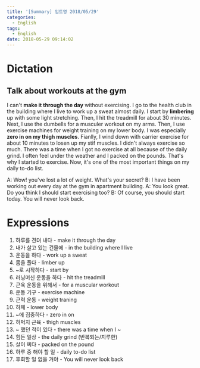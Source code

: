 ```yaml
---
title: '[Summary] 입트영 2018/05/29'
categories:
  - English
tags:
  - English
date: 2018-05-29 09:14:02
---
```


# Dictation
## Talk about workouts at the gym

I can't **make it through the day** without exercising. I go to the health club in the building where I live to work up a sweat almost daily. I start by **limbering** up with some light stretching. Then, I hit the treadmill for about 30 minutes. Next, I use the dumbells for a musculer workout on my arms. Then, I use exercise machines for weight training on my lower body. I was especially **zero in on my thigh muscles**. Fianlly, I wind down with carrier exercise for about 10 minutes to losen up my stif muscles. I didn't always exercise so much. There was a time when I got no exercise at all because of the daily grind. I often feel under the weather and I packed on the pounds. That's why I started to exercise. Now, it's one of the most important things on my daily to-do list.

A: Wow! you've lost a lot of weight. What's your secret?
B: I have been working out every day at the gym in apartment building.
A: You look great. Do you think I should start exercising too?
B: Of course, you should start today. You will never look back.

# Expressions

1. 하루를 견뎌 내다 - make it through the day
2. 내가 살고 있는 건물에 - in the building where I live
3. 운동을 하다 - work up a sweat
4. 몸을 풀다 - limber up
5. ~로 시작하다 - start by
6. 러닝머신 운동을 하다 - hit the treadmill
7. 근육 운동을 위해서 - for a muscular workout
8. 운동 기구 - exercise machine
9. 근력 운동 - weight traning
10. 하체 - lower body
11. ~에 집중하다 - zero in on
12. 허벅지 근육 - thigh muscles
13. ~ 했던 적이 있다 - there was a time when I ~
14. 힘든 일상 - the daily grind (반복되는/지루한)
15. 살이 찌다 - packed on the pound
16. 하루 중 해야 할 일 - daily to-do list
17. 후회할 일 없을 거야 - You will never look back